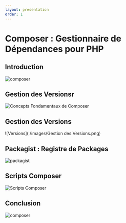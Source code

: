 ```yaml
---
layout: presentation
order: 1
---
```


# Composer : Gestionnaire de Dépendances pour PHP

<!-- new slide -->


## Introduction
![composer](./images/composer.png)

<!-- new slide -->

## Gestion des Versionsr
![Concepts Fondamentaux de Composer](./images/consept.png)

<!-- new slide -->

## Gestion des Versions
![Versions](./images/Gestion des Versions.png)

<!-- new slide -->

## Packagist : Registre de Packages
![packagist](/lab-composer/1.exposé-composer.7/images/packagist.png)

<!-- new slide -->

##  Scripts Composer
![Scripts Composer](./images/script.png)

<!-- new slide -->

## Conclusion
![composer](./images/composer.png)
